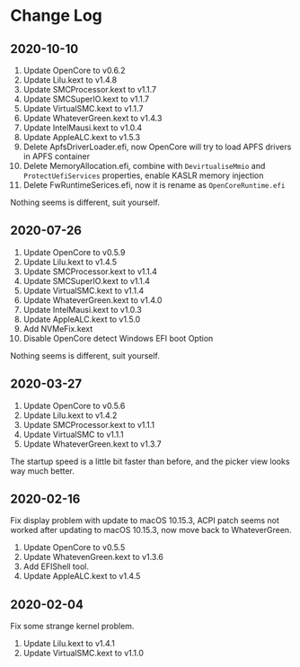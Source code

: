 # Change Log

## 2020-10-10

1. Update OpenCore to v0.6.2
2. Update Lilu.kext to v1.4.8
3. Update SMCProcessor.kext to v1.1.7
4. Update SMCSuperIO.kext to v1.1.7
5. Update VirtualSMC.kext to v1.1.7
6. Update WhateverGreen.kext to v1.4.3
7. Update IntelMausi.kext to v1.0.4
8. Update AppleALC.kext to v1.5.3
9. Delete ApfsDriverLoader.efi, now OpenCore will try to load APFS drivers in APFS container
10. Delete MemoryAllocation.efi, combine with `DevirtualiseMmio` and `ProtectUefiServices` properties, enable KASLR memory injection
11. Delete FwRuntimeSerices.efi, now it is rename as `OpenCoreRuntime.efi`

Nothing seems is different, suit yourself.

## 2020-07-26

1. Update OpenCore to v0.5.9
2. Update Lilu.kext to v1.4.5
3. Update SMCProcessor.kext to v1.1.4
4. Update SMCSuperIO.kext to v1.1.4
5. Update VirtualSMC.kext to v1.1.4
6. Update WhateverGreen.kext to v1.4.0
7. Update IntelMausi.kext to v1.0.3
8. Update AppleALC.kext to v1.5.0
9. Add NVMeFix.kext
10. Disable OpenCore detect Windows EFI boot Option

Nothing seems is different, suit yourself.

## 2020-03-27

1. Update OpenCore to v0.5.6
2. Update Lilu.kext to v1.4.2
3. Update SMCProcessor.kext to v1.1.1
4. Update VirtualSMC to v1.1.1
5. Update WhateverGreen.kext to v1.3.7

The startup speed is a little bit faster than before, and the picker view looks way much better.

## 2020-02-16

Fix display problem with update to macOS 10.15.3, ACPI patch seems not worked after updating to macOS 10.15.3, now move back to WhateverGreen.

1. Update OpenCore to v0.5.5
2. Update WhatevenGreen.kext to v1.3.6
3. Add EFIShell tool.
4. Update AppleALC.kext to v1.4.5

## 2020-02-04

Fix some strange kernel problem.

1. Update Lilu.kext to v1.4.1
2. Update VirtualSMC.kext to v1.1.0